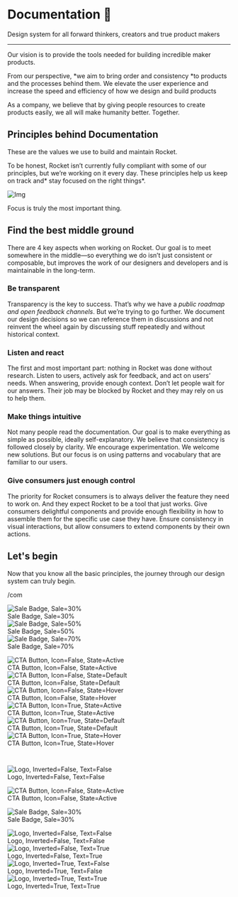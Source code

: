 
# Documentation 🚀

Design system for all forward thinkers, creators and true product makers

---

Our vision is to provide the tools needed for building incredible maker products.

From our perspective, *we aim to bring order and consistency *to products and the processes behind them. We elevate the user experience and increase the speed and efficiency of how we design and build products

As a company, we believe that by giving people resources to create products easily, we all will make humanity better. Together.

## Principles behind Documentation

These are the values we use to build and maintain Rocket.

To be honest, Rocket isn’t currently fully compliant with some of our principles, but we’re working on it every day. These principles help us keep on track and* stay focused on the right things*.

![Img](https://studio-assets.supernova.io/design-systems/14533/9289758a-6300-472a-bbc6-a57098081abf.jpeg)

Focus is truly the most important thing.

## Find the best middle ground

There are 4 key aspects when working on Rocket. Our goal is to meet somewhere in the middle—so everything we do isn’t just consistent or composable, but improves the work of our designers and developers and is maintainable in the long-term.

### Be transparent

Transparency is the key to success. That’s why we have a *public roadmap and open feedback channels*. But we’re trying to go further. We document our design decisions so we can reference them in discussions and not reinvent the wheel again by discussing stuff repeatedly and without historical context.

### Listen and react

The first and most important part: nothing in Rocket was done without research. Listen to users, actively ask for feedback, and act on users’ needs. When answering, provide enough context. Don’t let people wait for our answers. Their job may be blocked by Rocket and they may rely on us to help them.

### Make things intuitive

Not many people read the documentation. Our goal is to make everything as simple as possible, ideally self-explanatory. We believe that consistency is followed closely by clarity. We encourage experimentation. We welcome new solutions. But our focus is on using patterns and vocabulary that are familiar to our users.

### Give consumers just enough control

The priority for Rocket consumers is to always deliver the feature they need to work on. And they expect Rocket to be a tool that just works. Give consumers delightful components and provide enough flexibility in how to assemble them for the specific use case they have. Ensure consistency in visual interactions, but allow consumers to extend components by their own actions.

## Let's begin

Now that you know all the basic principles, the journey through our design system can truly begin.

/com

  
![Sale Badge, Sale=30%](https://studio-assets.supernova.io/design-systems/14533/57db9771-e848-4065-81aa-f384b9ee47a0.png)  
Sale Badge, Sale=30%  
![Sale Badge, Sale=50%](https://studio-assets.supernova.io/design-systems/14533/6ea4e4fd-77f9-489a-b5df-d05813a37ccf.png)  
Sale Badge, Sale=50%  
![Sale Badge, Sale=70%](https://studio-assets.supernova.io/design-systems/14533/65cdb577-2d55-41a5-baa2-7d94e5787083.png)  
Sale Badge, Sale=70%  


  
![CTA Button, Icon=False, State=Active](https://studio-assets.supernova.io/design-systems/14533/33da49a2-27af-4e80-b51a-57530d89df93.png)  
CTA Button, Icon=False, State=Active  
![CTA Button, Icon=False, State=Default](https://studio-assets.supernova.io/design-systems/14533/940d614a-bdf2-491b-ae76-063aee59a3c3.png)  
CTA Button, Icon=False, State=Default  
![CTA Button, Icon=False, State=Hover](https://studio-assets.supernova.io/design-systems/14533/486626d9-159c-4e86-9f13-d749965ed80b.png)  
CTA Button, Icon=False, State=Hover  
![CTA Button, Icon=True, State=Active](https://studio-assets.supernova.io/design-systems/14533/ad83c848-fd28-4800-8602-15e7710ff7aa.png)  
CTA Button, Icon=True, State=Active  
![CTA Button, Icon=True, State=Default](https://studio-assets.supernova.io/design-systems/14533/6a15ed5b-442b-4171-9577-5337613007ef.png)  
CTA Button, Icon=True, State=Default  
![CTA Button, Icon=True, State=Hover](https://studio-assets.supernova.io/design-systems/14533/8f67df8a-1391-4107-9a9f-888d03b6f4b4.png)  
CTA Button, Icon=True, State=Hover  


```javascript  
  
```

  
![Logo, Inverted=False, Text=False](https://studio-assets.supernova.io/design-systems/14533/c7851b0b-d09b-47c2-a0de-200017eb03c9.png)  
Logo, Inverted=False, Text=False  


  
  


  
![CTA Button, Icon=False, State=Active](https://studio-assets.supernova.io/design-systems/14533/33da49a2-27af-4e80-b51a-57530d89df93.png)  
CTA Button, Icon=False, State=Active  


  
![Sale Badge, Sale=30%](https://studio-assets.supernova.io/design-systems/14533/57db9771-e848-4065-81aa-f384b9ee47a0.png)  
Sale Badge, Sale=30%  


  
![Logo, Inverted=False, Text=False](https://studio-assets.supernova.io/design-systems/14533/c7851b0b-d09b-47c2-a0de-200017eb03c9.png)  
Logo, Inverted=False, Text=False  
![Logo, Inverted=False, Text=True](https://studio-assets.supernova.io/design-systems/14533/c97bc315-8378-42a1-8138-3fdf6542b657.png)  
Logo, Inverted=False, Text=True  
![Logo, Inverted=True, Text=False](https://studio-assets.supernova.io/design-systems/14533/ba4d273e-c222-4011-a39e-9891e5491a44.png)  
Logo, Inverted=True, Text=False  
![Logo, Inverted=True, Text=True](https://studio-assets.supernova.io/design-systems/14533/1431d8dc-c1de-4e24-94a5-013a876eb8f3.png)  
Logo, Inverted=True, Text=True  
